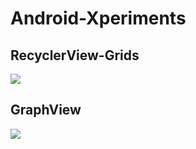 # Android-Xperiments

## RecyclerView-Grids

![](https://github.com/black/Android-Xperiments/blob/master/Preview/recycler-view-grid.gif)


## GraphView

![](https://github.com/black/Android-Xperiments/blob/master/Preview/graph-view.gif)
